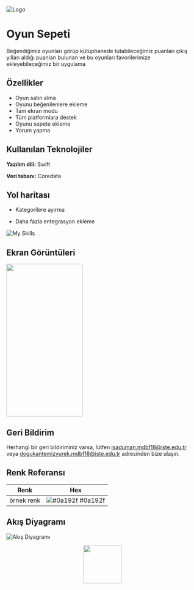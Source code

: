 
![Logo](https://iili.io/H4okPOg.png)

    
# Oyun Sepeti

Beğendiğimiz oyunları görüp kütüphanede tutabileceğimiz puanları çıkış yılları aldığı puanları bulunan ve bu oyunları favorilerimize ekleyebileceğimiz bir uygulama


## Özellikler

- Oyun satın alma
- Oyunu beğenilenlere ekleme
- Tam ekran modu
- Tüm platformlara destek
- Oyunu sepete ekleme
- Yorum yapma

  
## Kullanılan Teknolojiler

**Yazılım dili:** Swift

**Veri tabanı:** Coredata

  
## Yol haritası

- Kategorilere ayırma

- Daha fazla entegrasyon ekleme

![My Skills](https://skills.thijs.gg/icons?i=swift)

  ## Ekran Görüntüleri

<img src="https://iili.io/H4oSzVj.jpg" width="200" height="400" />

## Geri Bildirim

Herhangi bir geri bildiriminiz varsa, lütfen isaduman.mdbf18@iste.edu.tr veya dogukantemizyurek.mdbf18@iste.edu.tr adresinden bize ulaşın.

  ## Renk Referansı

| Renk             | Hex                                                                |
| ----------------- | ------------------------------------------------------------------ |
| örnek renk | ![#0a192f](https://via.placeholder.com/10/0a192f?text=+) #0a192f |

## Akış Diyagramı

![Akış Diyagramı](https://iili.io/H4oQxkv.png)

 <div id="header" align="center">
  <img src="https://media.giphy.com/media/M9gbBd9nbDrOTu1Mqx/giphy.gif" width="100"/>
</div>
